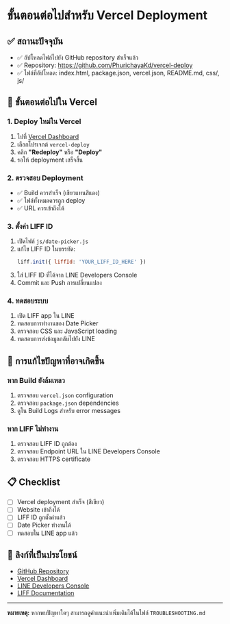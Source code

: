 # ขั้นตอนต่อไปสำหรับ Vercel Deployment

## ✅ สถานะปัจจุบัน
- ✅ อัปโหลดไฟล์ไปยัง GitHub repository สำเร็จแล้ว
- ✅ Repository: https://github.com/PhurichayaKd/vercel-deploy
- ✅ ไฟล์ที่อัปโหลด: index.html, package.json, vercel.json, README.md, css/, js/

## 🚀 ขั้นตอนต่อไปใน Vercel

### 1. Deploy ใหม่ใน Vercel
1. ไปที่ [Vercel Dashboard](https://vercel.com/dashboard)
2. เลือกโปรเจกต์ `vercel-deploy`
3. คลิก **"Redeploy"** หรือ **"Deploy"**
4. รอให้ deployment เสร็จสิ้น

### 2. ตรวจสอบ Deployment
- ✅ Build ควรสำเร็จ (เขียวแทนสีแดง)
- ✅ ไฟล์ทั้งหมดควรถูก deploy
- ✅ URL ควรเข้าถึงได้

### 3. ตั้งค่า LIFF ID
1. เปิดไฟล์ `js/date-picker.js`
2. แก้ไข LIFF ID ในบรรทัด:
   ```javascript
   liff.init({ liffId: 'YOUR_LIFF_ID_HERE' })
   ```
3. ใส่ LIFF ID ที่ได้จาก LINE Developers Console
4. Commit และ Push การเปลี่ยนแปลง

### 4. ทดสอบระบบ
1. เปิด LIFF app ใน LINE
2. ทดสอบการทำงานของ Date Picker
3. ตรวจสอบ CSS และ JavaScript loading
4. ทดสอบการส่งข้อมูลกลับไปยัง LINE

## 🔧 การแก้ไขปัญหาที่อาจเกิดขึ้น

### หาก Build ยังล้มเหลว
1. ตรวจสอบ `vercel.json` configuration
2. ตรวจสอบ `package.json` dependencies
3. ดูใน Build Logs สำหรับ error messages

### หาก LIFF ไม่ทำงาน
1. ตรวจสอบ LIFF ID ถูกต้อง
2. ตรวจสอบ Endpoint URL ใน LINE Developers Console
3. ตรวจสอบ HTTPS certificate

## 📋 Checklist
- [ ] Vercel deployment สำเร็จ (สีเขียว)
- [ ] Website เข้าถึงได้
- [ ] LIFF ID ถูกตั้งค่าแล้ว
- [ ] Date Picker ทำงานได้
- [ ] ทดสอบใน LINE app แล้ว

## 🔗 ลิงก์ที่เป็นประโยชน์
- [GitHub Repository](https://github.com/PhurichayaKd/vercel-deploy)
- [Vercel Dashboard](https://vercel.com/dashboard)
- [LINE Developers Console](https://developers.line.biz/)
- [LIFF Documentation](https://developers.line.biz/en/docs/liff/)

---

**หมายเหตุ:** หากพบปัญหาใดๆ สามารถดูคำแนะนำเพิ่มเติมได้ในไฟล์ `TROUBLESHOOTING.md`